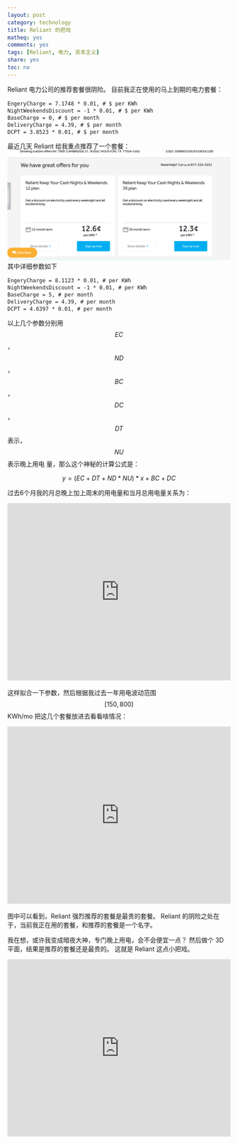 ```yaml
---
layout: post
category: technology
title: Reliant 的把戏
matheq: yes
comments: yes
tags: [Reliant, 电力, 资本主义]
share: yes
toc: no
---
```


Reliant 电力公司的推荐套餐很阴险。
目前我正在使用的马上到期的电力套餐：

    EngeryCharge = 7.1748 * 0.01, # $ per KWh
    NightWeekendsDiscount = -1 * 0.01, # $ per KWh
    BaseCharge = 0, # $ per month
    DeliveryCharge = 4.39, # $ per month
    DCPT = 3.8523 * 0.01, # $ per month

最近几天 Reliant 给我重点推荐了一个套餐：
![Reliant offers]( https://github.com/dustincys/cn/blob/assets/Screenshot%20from%202022-03-16%2016-43-48.png?raw=true ) 
其中详细参数如下

    EngeryCharge = 8.1123 * 0.01, # per KWh
    NightWeekendsDiscount = -1 * 0.01, # per KWh
    BaseCharge = 5, # per month
    DeliveryCharge = 4.39, # per month
    DCPT = 4.6397 * 0.01, # per month

以上几个参数分别用$$EC$$，$$ND$$，$$BC$$，$$DC$$，$$DT$$表示，$$NU$$表示晚上用电
量，那么这个神秘的计算公式是：

$$y = (EC + DT + ND * NU) * x + BC + DC$$

过去6个月我的月总晚上加上周末的用电量和当月总用电量关系为：

<iframe width="100%" height="400" frameborder="0" scrolling="no" src="https://dustincys.github.io/slides/nightUsage.html"></iframe>

这样拟合一下参数，然后根据我过去一年用电波动范围$$[150, 800]$$KWh/mo 把这几个套餐放进去看看啥情况：

<iframe width="100%" height="400" frameborder="0" scrolling="no" src="https://dustincys.github.io/slides/myPlans.html"></iframe>

图中可以看到，Reliant 强烈推荐的套餐是最贵的套餐。
Reliant 的阴险之处在于，当前我正在用的套餐，和推荐的套餐是一个名字。

我在想，或许我变成暗夜大神，专门晚上用电，会不会便宜一点？
然后做个 3D 平面，结果是推荐的套餐还是最贵的。
这就是 Reliant 这点小把戏。

<iframe width="100%" height="400" frameborder="0" scrolling="no" src="https://dustincys.github.io/slides/3D-Power.html"></iframe>

